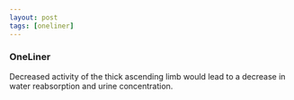 ```yaml
---
layout: post
tags: [oneliner]
---
```



### OneLiner

Decreased activity of the thick ascending limb would lead to a decrease in water reabsorption and urine concentration.
